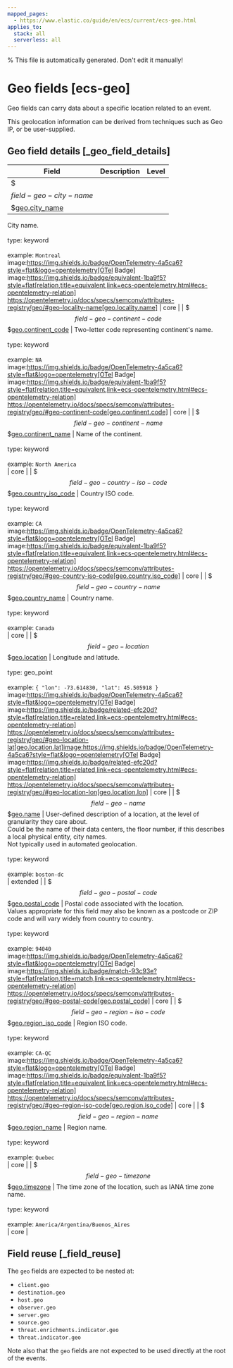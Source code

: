 ```yaml
---
mapped_pages:
  - https://www.elastic.co/guide/en/ecs/current/ecs-geo.html
applies_to:
  stack: all
  serverless: all
---
```

% This file is automatically generated. Don't edit it manually!

# Geo fields [ecs-geo]

Geo fields can carry data about a specific location related to an event.

This geolocation information can be derived from techniques such as Geo IP, or be user-supplied.

## Geo field details [_geo_field_details]

| Field | Description | Level |
| --- | --- | --- |
| $$$field-geo-city-name$$$[geo.city_name](#field-geo-city-name) |
City name.<br><br>type: keyword<br><br>
example: `Montreal`<br>image:https://img.shields.io/badge/OpenTelemetry-4a5ca6?style=flat&logo=opentelemetry[OTel Badge] image:https://img.shields.io/badge/equivalent-1ba9f5?style=flat[relation,title=equivalent,link=ecs-opentelemetry.html#ecs-opentelemetry-relation] https://opentelemetry.io/docs/specs/semconv/attributes-registry/geo/#geo-locality-name[geo.locality.name] | core |
| $$$field-geo-continent-code$$$[geo.continent_code](#field-geo-continent-code) |
Two-letter code representing continent's name.<br><br>type: keyword<br><br>
example: `NA`<br>image:https://img.shields.io/badge/OpenTelemetry-4a5ca6?style=flat&logo=opentelemetry[OTel Badge] image:https://img.shields.io/badge/equivalent-1ba9f5?style=flat[relation,title=equivalent,link=ecs-opentelemetry.html#ecs-opentelemetry-relation] https://opentelemetry.io/docs/specs/semconv/attributes-registry/geo/#geo-continent-code[geo.continent.code] | core |
| $$$field-geo-continent-name$$$[geo.continent_name](#field-geo-continent-name) |
Name of the continent.<br><br>type: keyword<br><br>
example: `North America`<br> | core |
| $$$field-geo-country-iso-code$$$[geo.country_iso_code](#field-geo-country-iso-code) |
Country ISO code.<br><br>type: keyword<br><br>
example: `CA`<br>image:https://img.shields.io/badge/OpenTelemetry-4a5ca6?style=flat&logo=opentelemetry[OTel Badge] image:https://img.shields.io/badge/equivalent-1ba9f5?style=flat[relation,title=equivalent,link=ecs-opentelemetry.html#ecs-opentelemetry-relation] https://opentelemetry.io/docs/specs/semconv/attributes-registry/geo/#geo-country-iso-code[geo.country.iso_code] | core |
| $$$field-geo-country-name$$$[geo.country_name](#field-geo-country-name) |
Country name.<br><br>type: keyword<br><br>
example: `Canada`<br> | core |
| $$$field-geo-location$$$[geo.location](#field-geo-location) |
Longitude and latitude.<br><br>type: geo_point<br><br>
example: `{ "lon": -73.614830, "lat": 45.505918 }`<br>image:https://img.shields.io/badge/OpenTelemetry-4a5ca6?style=flat&logo=opentelemetry[OTel Badge] image:https://img.shields.io/badge/related-efc20d?style=flat[relation,title=related,link=ecs-opentelemetry.html#ecs-opentelemetry-relation] https://opentelemetry.io/docs/specs/semconv/attributes-registry/geo/#geo-location-lat[geo.location.lat]image:https://img.shields.io/badge/OpenTelemetry-4a5ca6?style=flat&logo=opentelemetry[OTel Badge] image:https://img.shields.io/badge/related-efc20d?style=flat[relation,title=related,link=ecs-opentelemetry.html#ecs-opentelemetry-relation] https://opentelemetry.io/docs/specs/semconv/attributes-registry/geo/#geo-location-lon[geo.location.lon] | core |
| $$$field-geo-name$$$[geo.name](#field-geo-name) |
User-defined description of a location, at the level of granularity they care about.<br>Could be the name of their data centers, the floor number, if this describes a local physical entity, city names.<br>Not typically used in automated geolocation.<br><br>type: keyword<br><br>
example: `boston-dc`<br> | extended |
| $$$field-geo-postal-code$$$[geo.postal_code](#field-geo-postal-code) |
Postal code associated with the location.<br>Values appropriate for this field may also be known as a postcode or ZIP code and will vary widely from country to country.<br><br>type: keyword<br><br>
example: `94040`<br>image:https://img.shields.io/badge/OpenTelemetry-4a5ca6?style=flat&logo=opentelemetry[OTel Badge] image:https://img.shields.io/badge/match-93c93e?style=flat[relation,title=match,link=ecs-opentelemetry.html#ecs-opentelemetry-relation] https://opentelemetry.io/docs/specs/semconv/attributes-registry/geo/#geo-postal-code[geo.postal_code] | core |
| $$$field-geo-region-iso-code$$$[geo.region_iso_code](#field-geo-region-iso-code) |
Region ISO code.<br><br>type: keyword<br><br>
example: `CA-QC`<br>image:https://img.shields.io/badge/OpenTelemetry-4a5ca6?style=flat&logo=opentelemetry[OTel Badge] image:https://img.shields.io/badge/equivalent-1ba9f5?style=flat[relation,title=equivalent,link=ecs-opentelemetry.html#ecs-opentelemetry-relation] https://opentelemetry.io/docs/specs/semconv/attributes-registry/geo/#geo-region-iso-code[geo.region.iso_code] | core |
| $$$field-geo-region-name$$$[geo.region_name](#field-geo-region-name) |
Region name.<br><br>type: keyword<br><br>
example: `Quebec`<br> | core |
| $$$field-geo-timezone$$$[geo.timezone](#field-geo-timezone) |
The time zone of the location, such as IANA time zone name.<br><br>type: keyword<br><br>
example: `America/Argentina/Buenos_Aires`<br> | core |

## Field reuse [_field_reuse]

The `geo` fields are expected to be nested at:

* `client.geo`
* `destination.geo`
* `host.geo`
* `observer.geo`
* `server.geo`
* `source.geo`
* `threat.enrichments.indicator.geo`
* `threat.indicator.geo`

Note also that the `geo` fields are not expected to be used directly at the root of the events.
